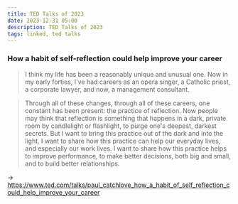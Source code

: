 ```yaml
---
title: TED Talks of 2023
date: 2023-12-31 05:00
description: TED Talks of 2023
tags: linked, ted talks
---
```


### How a habit of self-reflection could help improve your career

> I think my life has been a reasonably unique and unusual one. Now in my early forties, I've had careers as an opera singer, a Catholic priest, a corporate lawyer, and now, a management consultant.

> Through all of these changes, through all of these careers, one constant has been present: the practice of reflection. Now people may think that reflection is something that happens in a dark, private room by candlelight or flashlight, to purge one's deepest, darkest secrets. But I want to bring this practice out of the dark and into the light. I want to share how this practice can help our everyday lives, and especially our work lives. I want to share how this practice helps to improve performance, to make better decisions, both big and small, and to build better relationships.

→ https://www.ted.com/talks/paul_catchlove_how_a_habit_of_self_reflection_could_help_improve_your_career
